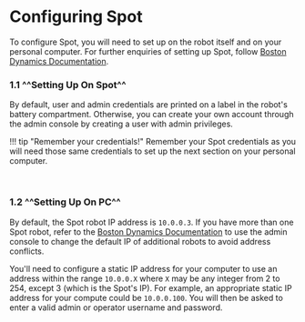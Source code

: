 # Configuring Spot
To configure Spot, you will need to set up on the robot itself and on your personal computer. For further enquiries of setting up Spot, follow [Boston Dynamics Documentation](https://www.bostondynamics.com/sites/default/files/inline-files/spot-system-administration.pdf).

### 1.1 ^^Setting Up On Spot^^
By default, user and admin credentials are printed on a label in the robot's battery compartment. Otherwise, you can create your own account through the admin console by creating a user with admin privileges. 

!!! tip "Remember your credentials!"
    Remember your Spot credentials as you will need those same credentials to set up the next section on your personal computer.
<p>&nbsp;</p>

### 1.2 ^^Setting Up On PC^^
By default, the Spot robot IP address is `10.0.0.3`. If you have more than one Spot robot, refer to the [Boston Dynamics Documentation](https://www.bostondynamics.com/sites/default/files/inline-files/spot-system-administration.pdf) to use the admin console to change the default IP of additional robots to avoid address conflicts.

You'll need to configure a static IP address for your computer to use an address within the range `10.0.0.X` where `X` may be any integer from 2 to 254, except 3 (which is the Spot's IP). For example, an appropriate static IP address for your compute could be `10.0.0.100`. You will then be asked to enter a valid admin or operator username and password.
